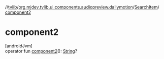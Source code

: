 //[tvlib](../../../index.md)/[org.mjdev.tvlib.ui.components.audiopreview.dailymotion](../index.md)/[SearchItem](index.md)/[component2](component2.md)

# component2

[androidJvm]\
operator fun [component2](component2.md)(): [String](https://kotlinlang.org/api/latest/jvm/stdlib/kotlin/-string/index.html)?
